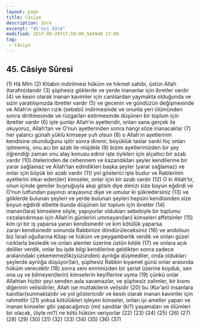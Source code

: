 ```yaml
---
layout: page
title: Câsiye
description: Sûre
excerpt: "45'nci Sûre"
modified: 2017-09-29T17:50:00.564948 17:00
tag: 
 - Câsiye
---
```


## 45. Câsiye Sûresi

(1) Hâ Mîm
(2) Kitabın indirilmesi hüküm ve hikmet sahibi, üstün Allah (tarafın)dandır
(3) şüphesiz göklerde ve yerde inananlar için ibretler vardır
(4) ve kesin olarak inanan kavimler için canlılardan yaymakta olduğunda ve sizin yaratılışınızda ibretler vardır
(5) ve gecenin ve gündüzün değişmesinde ve Allah’ın gökten rızık (sebebi) indirmesinde ve onunla yeri ölümünden sonra diriltmesinde ve rüzgarları estirmesinde düşünen bir toplum için ibretler vardır
(6) işte şunlar Allah’ın ayetleridir, onları sana gerçek ile okuyoruz, Allah’tan ve O’nun ayetlerinden sonra hangi söze inanacaklar
(7) her yalancı günah yüklü kimseye yuh olsun
(8) o Allah’ın ayetlerinin kendisine okunduğunu işitir sonra direnir, büyüklük taslar sanki hiç onları işitmemiş, onu acı bir azab ile müjdele
(9) bizim ayetlerimizden bir şey öğrendiği zaman onu alay konusu edinir işte öyleleri için alçaltıcı bir azab vardır
(10) ötelerinden de cehennem ve kazandıkları şeyler kendilerine bir yarar sağlamaz ve Allah’tan edindikleri başka şeyler (yarar sağlamaz) ve onlar için büyük bir azab vardır
(11) yol gösterici işte budur ve Rablerinin ayetlerini inkar eden(ler) kimseler, onlar için bir azab vardır
(12) O ki Allah’tır, onun içinde gemiler buyruğuyla akıp gitsin diye denizi size boyun eğdirdi ve O’nun lutfundan payınızı arayasınız diye ve umulur ki şükredersiniz
(13) ve göklerde bulunan şeyleri ve yerde bulunan şeyleri hepsini kendisinden size boyun eğdirdi elbette bunda düşünen bir toplum için ibretler 
(14) inanan(lara) kimselere söyle, yapıyorlar oldukları sebebiyle bir toplumu cezalandırması için Allah’ın günlerini ummayan(ları) kimseleri affetsinler
(15) kim iyi bir iş yaparsa yararı kendisinedir ve kim kötülük yaparsa	
zararı kendisinedir sonunda Rabbinize döndürüleceksiniz
(16) ve andolsun biz İsrail oğullarına Kitap ve hüküm ve peygamberlik verdik ve onları güzel rızıklarla besledik ve onları alemler üzerine üstün kıldık
(17) ve onlara açık deliller verdik, onlar bu işde bilgi kendilerine geldikten sonra sadece aralarındaki çekememezlik(yüzünden) ayrılığa düşmediler, onda oldukları şeylerde ayrılığa düşüyor(lar), şüphesiz Rabbin kıyamet günü onlar arasında hüküm verecektir 
(18) sonra seni emrimizden bir şeriat üzerine koyduk, sen ona uy ve bilmeyen(lerin)	kimselerin keyiflerine uyma
(19) çünkü onlar Allahtan hiçbir şeyi senden asla savamazlar, ve şüphesiz zalimler, bir kısmı diğerinin velisidirler, Allah ise muttakilerin velisidir
(20) bu (Kur’an) insanlara kanıtlar(sunmakta)dır ve yol göstericidir ve kesin olarak inanan kavimler için rahmettir 
(21) yoksa kötülükleri işleyen kimseler, onları iyi ameller yapan ve  inanan kimseler gibi yapacağımızı (mı) sandılar (ki?) yaşamaları ve ölümleri bir olacak, (öyle mi?) ne kötü hüküm veriyorlar
(22) 
(23) 
(24) 
(25) 
(26) 
(27) 
(28) 
(29) 
(30) 
(31) 
(32) 
(33) 
(34) 
(35) 
(36) 
(37) 

